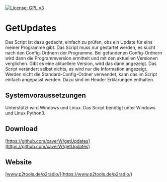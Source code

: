 [![License: GPL v3](https://img.shields.io/badge/License-GPL%20v3-blue.svg)](http://www.gnu.org/licenses/gpl-3.0)

# GetUpdates
Das Script ist dazu gedacht, einfach zu prüfen, obs ein Update für eins meiner Programme gibt. Das Script muss nur gestartet werden, es sucht nach den Config-Ordnern der Programme. Bei gefundenen Config-Ordnern wird dann die Programmversion ermittelt und mit den aktuellen Versionen verglichen. Gibt es eine aktuellere Version, wird das dann angezeigt. Das Script verändert selbst nichts, es wird nur die Information angezeigt.
<br />
Werden nicht die Standard-Config-Ordner verwendet, kann das im Script einfach angepasst werden. Dazu sind im Header Erklärungen enthalten.
<br />

## Systemvoraussetzungen
Unterstützt wird Windows und Linux.
Das Script benötigt unter Windows und Linux Python3.
<br />

## Download
[https://github.com/xaverW/getUpdates](https://github.com/xaverW/getUpdates)
<br />

## Website
[www.p2tools.de/p2radio/](https://www.p2tools.de/p2radio/)
